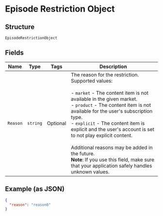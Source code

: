 
# Episode Restriction Object

## Structure

`EpisodeRestrictionObject`

## Fields

| Name | Type | Tags | Description |
|  --- | --- | --- | --- |
| `Reason` | `string` | Optional | The reason for the restriction. Supported values:<br><br>- `market` - The content item is not available in the given market.<br>- `product` - The content item is not available for the user's subscription type.<br>- `explicit` - The content item is explicit and the user's account is set to not play explicit content.<br><br>Additional reasons may be added in the future.<br>**Note**: If you use this field, make sure that your application safely handles unknown values. |

## Example (as JSON)

```json
{
  "reason": "reason0"
}
```

